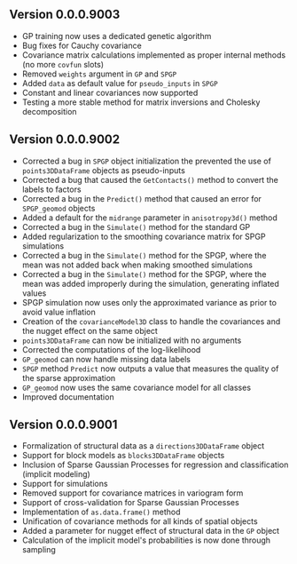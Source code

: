 ## Version 0.0.0.9003

* GP training now uses a dedicated genetic algorithm
* Bug fixes for Cauchy covariance
* Covariance matrix calculations implemented as proper internal methods (no more
`covfun` slots)
* Removed `weights` argument in `GP` and `SPGP`
* Added `data` as default value for `pseudo_inputs` in `SPGP`
* Constant and linear covariances now supported
* Testing a more stable method for matrix inversions and Cholesky decomposition

## Version 0.0.0.9002

* Corrected a bug in `SPGP` object initialization the prevented the use of
`points3DDataFrame` objects as pseudo-inputs
* Corrected a bug that caused the `GetContacts()` method to convert the labels
to factors
* Corrected a bug in the `Predict()` method that caused an error for 
`SPGP_geomod` objects
* Added a default for the `midrange` parameter in `anisotropy3d()` method
* Corrected a bug in the `Simulate()` method for the standard GP
* Added regularization to the smoothing covariance matrix for SPGP simulations
* Corrected a bug in the `Simulate()` method for the SPGP, where the mean was not
added back when making smoothed simulations
* Corrected a bug in the `Simulate()` method for the SPGP, where the mean was 
added improperly during the simulation, generating inflated values
* SPGP simulation now uses only the approximated variance as prior to avoid
value inflation
* Creation of the `covarianceModel3D` class to handle the covariances and the
nugget effect on the same object
* `points3DDataFrame` can now be initialized with no arguments
* Corrected the computations of the log-likelihood
* `GP_geomod` can now handle missing data labels
* `SPGP` method `Predict` now outputs a value that measures the quality of the
sparse approximation
* `GP_geomod` now uses the same covariance model for all classes
* Improved documentation

## Version 0.0.0.9001

* Formalization of structural data as a `directions3DDataFrame` object
* Support for block models as `blocks3DDataFrame` objects
* Inclusion of Sparse Gaussian Processes for regression and classification (implicit modeling)
* Support for simulations
* Removed support for covariance matrices in variogram form
* Support of cross-validation for Sparse Gaussian Processes
* Implementation of `as.data.frame()` method
* Unification of covariance methods for all kinds of spatial objects
* Added a parameter for nugget effect of structural data in the `GP` object
* Calculation of the implicit model's probabilities is now done through sampling
